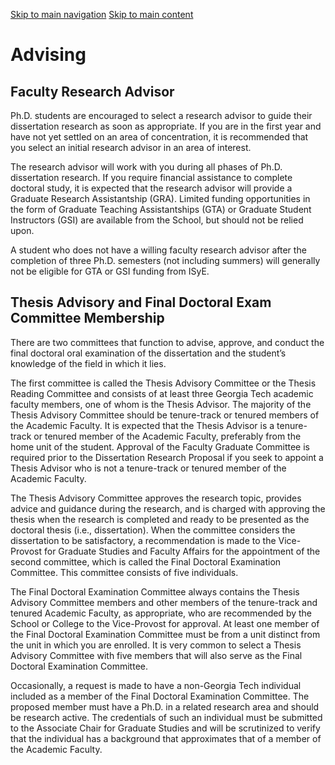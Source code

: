 [Skip to main navigation](https://www.isye.gatech.edu/academics/doctoral/current-students/advising#main-navigation) [Skip to main content](https://www.isye.gatech.edu/academics/doctoral/current-students/advising#main-content)

# Advising

## Faculty Research Advisor

Ph.D. students are encouraged to select a research advisor to guide their dissertation research as soon as appropriate. If you are in the first year and have not yet settled on an area of concentration, it is recommended that you select an initial research advisor in an area of interest.

The research advisor will work with you during all phases of Ph.D. dissertation research. If you require financial assistance to complete doctoral study, it is expected that the research advisor will provide a Graduate Research Assistantship (GRA). Limited funding opportunities in the form of Graduate Teaching Assistantships (GTA) or Graduate Student Instructors (GSI) are available from the School, but should not be relied upon.

A student who does not have a willing faculty research advisor after the completion of three Ph.D. semesters (not including summers) will generally not be eligible for GTA or GSI funding from ISyE.

## Thesis Advisory and Final Doctoral Exam Committee Membership

There are two committees that function to advise, approve, and conduct the final doctoral oral examination of the dissertation and the student’s knowledge of the field in which it lies.

The first committee is called the Thesis Advisory Committee or the Thesis Reading Committee and consists of at least three Georgia Tech academic faculty members, one of whom is the Thesis Advisor. The majority of the Thesis Advisory Committee should be tenure-track or tenured members of the Academic Faculty. It is expected that the Thesis Advisor is a tenure-track or tenured member of the Academic Faculty, preferably from the home unit of the student. Approval of the Faculty Graduate Committee is required prior to the Dissertation Research Proposal if you seek to appoint a Thesis Advisor who is not a tenure-track or tenured member of the Academic Faculty.

The Thesis Advisory Committee approves the research topic, provides advice and guidance during the research, and is charged with approving the thesis when the research is completed and ready to be presented as the doctoral thesis (i.e., dissertation). When the committee considers the dissertation to be satisfactory, a recommendation is made to the Vice-Provost for Graduate Studies and Faculty Affairs for the appointment of the second committee, which is called the Final Doctoral Examination Committee. This committee consists of five individuals.

The Final Doctoral Examination Committee always contains the Thesis Advisory Committee members and other members of the tenure-track and tenured Academic Faculty, as appropriate, who are recommended by the School or College to the Vice-Provost for approval. At least one member of the Final Doctoral Examination Committee must be from a unit distinct from the unit in which you are enrolled. It is very common to select a Thesis Advisory Committee with five members that will also serve as the Final Doctoral Examination Committee.

Occasionally, a request is made to have a non-Georgia Tech individual included as a member of the Final Doctoral Examination Committee. The proposed member must have a Ph.D. in a related research area and should be research active. The credentials of such an individual must be submitted to the Associate Chair for Graduate Studies and will be scrutinized to verify that the individual has a background that approximates that of a member of the Academic Faculty.